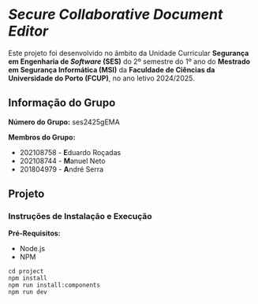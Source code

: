 # *Secure Collaborative Document Editor*

Este projeto foi desenvolvido no âmbito da Unidade Curricular **Segurança em Engenharia de *Software* (SES)** do 2º semestre do 1º ano do **Mestrado em Segurança Informática (MSI)** da **Faculdade de Ciências da Universidade do Porto (FCUP)**, no ano letivo 2024/2025.

## Informação do Grupo

**Número do Grupo:** ses2425gEMA

**Membros do Grupo:**
- 202108758 - **E**duardo Roçadas
- 202108744 - **M**anuel Neto
- 201804979 - **A**ndré Serra

## Projeto

### Instruções de Instalação e Execução

**Pré-Requisitos:**
- Node.js
- NPM

```
cd project
npm install
npm run install:components
npm run dev
```

